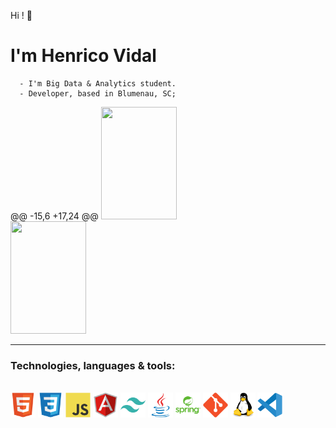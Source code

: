 Hi ! 👋
# I'm Henrico Vidal
      - I'm Big Data & Analytics student.
      - Developer, based in Blumenau, SC;

<div>
  
@@ -15,6 +17,24 @@
  <img  width="49%" height="180em" src="https://github-readme-stats.vercel.app/api?username=henricodias&show_icons=true&hide_border=true&theme=react&include_all_commits=true&count_private=true"/>
  <img  width="49%" height="180em" src="https://github-readme-stats.vercel.app/api/top-langs/?username=henricodias&layout=compact&langs_count=8&count_private=true&hide_border=true&theme=react"/>
  
</div>

<hr>

### Technologies, languages & tools: 
<div style="display: inline_block" align:"center"><br>

  <img align="center" alt="HTML" height="40" width="40" src="https://raw.githubusercontent.com/devicons/devicon/master/icons/html5/html5-original.svg">
  <img align="center" alt="CSS" height="40" width="40" src="https://raw.githubusercontent.com/devicons/devicon/master/icons/css3/css3-original.svg"> 
  <img align="center" alt="JavaScript" height="40" width="40" src="https://raw.githubusercontent.com/devicons/devicon/master/icons/javascript/javascript-original.svg">
  <img align="center" alt="Angular" height="40" width="40" src="https://raw.githubusercontent.com/devicons/devicon/master/icons/angularjs/angularjs-original.svg">
  <img align="center" alt="Angular" height="40" width="40" src="https://raw.githubusercontent.com/devicons/devicon/master/icons/tailwindcss/tailwindcss-plain.svg">
  <img align="center" alt="Java" height="40" width="40" src="https://raw.githubusercontent.com/devicons/devicon/master/icons/java/java-original.svg">
  <img align="center" alt="Spring" height="40" width="40" src="https://raw.githubusercontent.com/devicons/devicon/master/icons/spring/spring-original-wordmark.svg"/>
  <img align="center" alt="Git" height="40" width="40" src="https://raw.githubusercontent.com/devicons/devicon/master/icons/git/git-original.svg">
  <img align="center" alt="Linux" height="40" width="40" src="https://raw.githubusercontent.com/devicons/devicon/master/icons/linux/linux-original.svg">
  <img align="center" alt="Visual Studio Code" height="40" width="40" src="https://raw.githubusercontent.com/devicons/devicon/master/icons/vscode/vscode-original.svg">

</div>
